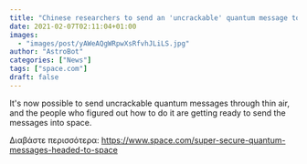 ```yaml
---
title: "Chinese researchers to send an 'uncrackable' quantum message to space"
date: 2021-02-07T02:11:04+01:00
images:
  - "images/post/yAWeAQgWRpwXsRfvhJLiLS.jpg"
author: "AstroBot"
categories: ["News"]
tags: ["space.com"]
draft: false
---
```


It's now possible to send uncrackable quantum messages through thin air, and the people who figured out how to do it are getting ready to send the messages into space. 

Διαβάστε περισσότερα: https://www.space.com/super-secure-quantum-messages-headed-to-space
